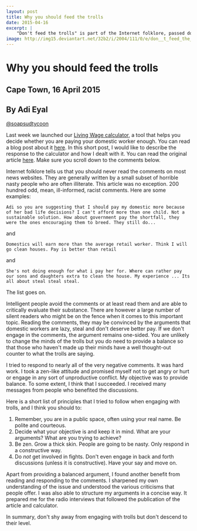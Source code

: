 ```yaml
---
layout: post
title: Why you should feed the trolls
date: 2015-04-16
excerpt: |
    "Don't feed the trolls" is part of the Internet folklore, passed down from father to son, mother to daughter. I would like to challenge that idea and explain why sometimes you need to engage with the trolls.
image: http://img15.deviantart.net/32b2/i/2004/111/0/e/don__t_feed_the_troll.jpg
---
```


# Why you should feed the trolls

## Cape Town, 16 April 2015
## By Adi Eyal
[@soapsudtycoon](https://twitter.com/soapsudtycoon)

Last week we launched our [Living Wage calculator](http://living-wage.co.za), a tool that helps you decide whether you are paying your domestic worker enough. You can read a blog post about it [here](/2015/04/08/pay-a-living-wage.html). In this short post, I would like to describe the response to the calculator and how I dealt with it. You can read the original article [here](www.fin24.com/Economy/Labour/News/Are-you-paying-your-domestic-worker-enough-20150330). Make sure you scroll down to the comments below.

Internet folklore tells us that you should never read the comments on most news websites. They are generally written by a small subset of horrible nasty people who are often illiterate. This article was no exception. 200 hundred odd, mean, ill-informed, racist comments. Here are some examples:

    Adi so you are suggesting that I should pay my domestic more because of her bad life decisions? I can't afford more than one child. Not a sustainable solution. How about government pay the shortfall, they were the ones encouraging them to breed. They still do...

and

    Domestics will earn more than the average retail worker. Think I will go clean houses. Pay is better than retail

and 

    She's not doing enough for what i pay her for. Where can rather pay our sons and daughters extra to clean the house. My experience ... Its all about steal steal steal.

The list goes on. 

Intelligent people avoid the comments or at least read them and are able to critically evaluate their substance. There are however a large number of silent readers who might be on the fence when it comes to this important topic. Reading the comments, they may be convinced by the arguments that domestic workers are lazy, steal and don't deserve better pay. If we don't engage in the comments, the argument remains one-sided. You are unlikely to change the minds of the trolls but you do need to provide a balance so that those who haven't made up their minds have a well thought-out counter to what the trolls are saying.

I tried to respond to nearly all of the very negative comments. It was hard work. I took a zen-like attitude and promised myself not to get angry or hurt or engage in any sort of unproductive conflict. My objective was to provide balance. To some extent, I think that I succeeded. I received many messages from people who benefited the discussions.

Here is a short list of principles that I tried to follow when engaging with trolls, and I think you should to:

1. Remember, you are in a public space, often using your real name. Be polite and courteous.
2. Decide what your objective is and keep it in mind. What are your arguments? What are you trying to achieve?
3. Be zen. Grow a thick skin. People are going to be nasty. Only respond in a constructive way.
4. Do *not* get involved in fights. Don't even engage in back and forth discussions (unless it is constructive). Have your say and move on.

Apart from providing a balanced argument, I found another benefit from reading and responding to the comments. I sharpened my own understanding of the issue and understood the various criticisms that people offer. I was also able to structure my arguments in a concise way. It prepared me for the radio interviews that followed the publication of the article and calculator.

In summary, don't shy away from engaging with trolls but don't descend to their level.
